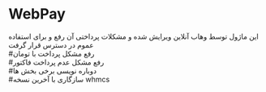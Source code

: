 # WebPay
این ماژول توسط وهاب آنلاین ویرایش شده و مشکلات پرداختی آن رفع و برای استفاده عموم در دسترس قرار گرفت
<br/>
#رفع مشکل پرداخت با تومان
<br/>
#رفع مشکل عدم پرداخت فاکتور
<br/>
#دوباره نویسی برخی بخش ها
<br/>
#سازگاری با آخرین نسخه whmcs
